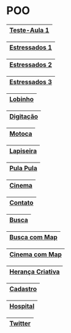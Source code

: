 # POO

| [Teste-Aula 1](https://github.com/elizadora/POO/tree/main/00_Teste) |
| ------------------------------------------------------------- |

| [Estressados 1](https://github.com/elizadora/POO/tree/main/01_Estressados1) |
| ------------------------------------------------------------- |

| [Estressados 2](https://github.com/elizadora/POO/tree/main/02_Estressados2) |
| ------------------------------------------------------------- |

| [Estressados 3](https://github.com/elizadora/POO/tree/main/03_Estressados3) |
| ------------------------------------------------------------- |

| [Lobinho](https://github.com/elizadora/POO/tree/main/04_Lobinho) |
| ------------------------------------------------------------- |

| [Digitação](https://github.com/elizadora/POO/tree/main/05_Digitacao) |
| ------------------------------------------------------------- |

| [Motoca](https://github.com/elizadora/POO/tree/main/06_Motoca) |
| ------------------------------------------------------------- |

| [Lapiseira](https://github.com/elizadora/POO/tree/main/07_Lapiseira) |
| ------------------------------------------------------------- |

| [Pula Pula](https://github.com/elizadora/POO/tree/main/08_PulaPula) |
| ------------------------------------------------------------- |

| [Cinema](https://github.com/elizadora/POO/tree/main/09_Cinema) |
| ------------------------------------------------------------- |

| [Contato](https://github.com/elizadora/POO/tree/main/10_Contato) |
| ------------------------------------------------------------- |

| [Busca](https://github.com/elizadora/POO/tree/main/11_Busca) |
| ------------------------------------------------------------- |

| [Busca com Map](https://github.com/elizadora/POO/tree/main/12.1_BuscaMap) |
| ------------------------------------------------------------- |

| [Cinema com Map](https://github.com/elizadora/POO/tree/main/12.2_CinemaMap) |
| ------------------------------------------------------------- |

| [Herança Criativa](https://github.com/elizadora/POO/tree/main/13_HerancaCriativa) |
| ------------------------------------------------------------- |

| [Cadastro](https://github.com/elizadora/POO/tree/main/14_Cadastro) |
| ------------------------------------------------------------- |

| [Hospital](https://github.com/elizadora/POO/tree/main/15_Hospital) |
| ------------------------------------------------------------- |

| [Twitter](https://github.com/elizadora/POO/tree/main/16_Twitter) |
| ------------------------------------------------------------- |